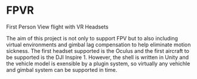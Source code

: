 # FPVR
First Person View flight with VR Headsets

The aim of this project is not only to support FPV but to also including virtual environments and gimbal lag compensation to help eliminate motion sickness. The first headset supported is the Oculus and the first aircraft to be supported is the DJI Inspire 1. However, the shell is written in Unity and the vehicle model is exensible by a plugin system, so virtually any vehichle and gimbal system can be supported in time.
